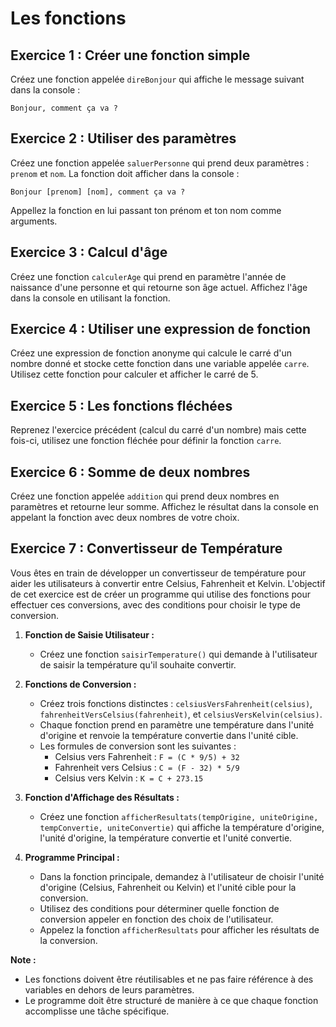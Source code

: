 # Les fonctions

## Exercice 1 : Créer une fonction simple
Créez une fonction appelée `direBonjour` qui affiche le message suivant dans la console :
```
Bonjour, comment ça va ?
```

## Exercice 2 : Utiliser des paramètres
Créez une fonction appelée `saluerPersonne` qui prend deux paramètres : `prenom` et `nom`. La fonction doit afficher dans la console :
```
Bonjour [prenom] [nom], comment ça va ?
```
Appellez la fonction en lui passant ton prénom et ton nom comme arguments.

## Exercice 3 : Calcul d'âge
Créez une fonction `calculerAge` qui prend en paramètre l'année de naissance d'une personne et qui retourne son âge actuel. Affichez l'âge dans la console en utilisant la fonction.

## Exercice 4 : Utiliser une expression de fonction
Créez une expression de fonction anonyme qui calcule le carré d'un nombre donné et stocke cette fonction dans une variable appelée `carre`. Utilisez cette fonction pour calculer et afficher le carré de 5.

## Exercice 5 : Les fonctions fléchées
Reprenez l'exercice précédent (calcul du carré d'un nombre) mais cette fois-ci, utilisez une fonction fléchée pour définir la fonction `carre`.

## Exercice 6 : Somme de deux nombres
Créez une fonction appelée `addition` qui prend deux nombres en paramètres et retourne leur somme. Affichez le résultat dans la console en appelant la fonction avec deux nombres de votre choix.

## Exercice 7 : Convertisseur de Température

Vous êtes en train de développer un convertisseur de température pour aider les utilisateurs à convertir entre Celsius, Fahrenheit et Kelvin. L'objectif de cet exercice est de créer un programme qui utilise des fonctions pour effectuer ces conversions, avec des conditions pour choisir le type de conversion.

1. **Fonction de Saisie Utilisateur :**
    - Créez une fonction `saisirTemperature()` qui demande à l'utilisateur de saisir la température qu'il souhaite convertir.

2. **Fonctions de Conversion :**
    - Créez trois fonctions distinctes : `celsiusVersFahrenheit(celsius)`, `fahrenheitVersCelsius(fahrenheit)`, et `celsiusVersKelvin(celsius)`.
    - Chaque fonction prend en paramètre une température dans l'unité d'origine et renvoie la température convertie dans l'unité cible.
    - Les formules de conversion sont les suivantes :
        - Celsius vers Fahrenheit : `F = (C * 9/5) + 32`
        - Fahrenheit vers Celsius : `C = (F - 32) * 5/9`
        - Celsius vers Kelvin : `K = C + 273.15`

3. **Fonction d'Affichage des Résultats :**
    - Créez une fonction `afficherResultats(tempOrigine, uniteOrigine, tempConvertie, uniteConvertie)` qui affiche la température d'origine, l'unité d'origine, la température convertie et l'unité convertie.

4. **Programme Principal :**
    - Dans la fonction principale, demandez à l'utilisateur de choisir l'unité d'origine (Celsius, Fahrenheit ou Kelvin) et l'unité cible pour la conversion.
    - Utilisez des conditions pour déterminer quelle fonction de conversion appeler en fonction des choix de l'utilisateur.
    - Appelez la fonction `afficherResultats` pour afficher les résultats de la conversion.

**Note :**
- Les fonctions doivent être réutilisables et ne pas faire référence à des variables en dehors de leurs paramètres.
- Le programme doit être structuré de manière à ce que chaque fonction accomplisse une tâche spécifique.

